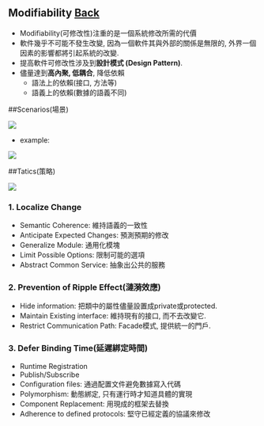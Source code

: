 ## Modifiability	[Back](./../QA.md)
- Modifiability(可修改性)注重的是一個系統修改所需的代價
- 軟件幾乎不可能不發生改變, 因為一個軟件其與外部的關係是無限的, 外界一個因素的影響都將引起系統的改變.
- 提高軟件可修改性涉及到**設計模式 (Design Pattern)**.
- 儘量達到**高內聚, 低耦合**, 降低依賴
	- 語法上的依賴(接口, 方法等)
	- 語義上的依賴(數據的語義不同)

##Scenarios(場景)

<img src="./scenario_list.png">

- example:

<img src="./modifiability_scenario.png">



##Tatics(策略)

<img src="./modifiability_tactics.png">

### 1. Localize Change
- Semantic Coherence: 維持語義的一致性
- Anticipate Expected Changes: 預測預期的修改
- Generalize Module: 通用化模塊
- Limit Possible Options: 限制可能的選項
- Abstract Common Service: 抽象出公共的服務

### 2. Prevention of Ripple Effect(漣漪效應)

- Hide information: 把類中的屬性儘量設置成private或protected.
- Maintain Existing interface: 維持現有的接口, 而不去改變它.
- Restrict Communication Path: Facade模式, 提供統一的門戶.

### 3. Defer Binding Time(延遲綁定時間)
- Runtime Registration
- Publish/Subscribe
- Configuration files: 通過配置文件避免數據寫入代碼
- Polymorphism: 動態綁定, 只有運行時才知道具體的實現
- Component Replacement: 用現成的框架去替換
- Adherence to defined protocols: 堅守已經定義的協議來修改

